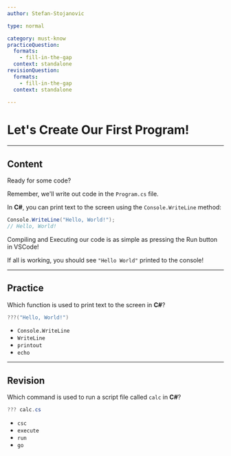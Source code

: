 ```yaml
---
author: Stefan-Stojanovic

type: normal

category: must-know
practiceQuestion:
  formats:
    - fill-in-the-gap
  context: standalone
revisionQuestion:
  formats:
    - fill-in-the-gap
  context: standalone
  
---
```


# Let's Create Our First Program!

---

## Content

Ready for some code?

Remember, we'll write out code in the `Program.cs` file.

In **C#**, you can print text to the screen using the `Console.WriteLine` method:

```csharp
Console.WriteLine("Hello, World!");
// Hello, World!
```

Compiling and Executing our code is as simple as pressing the Run button in VSCode!

If all is working, you should see `"Hello World"` printed to the console!

---
## Practice

Which function is used to print text to the screen in **C#**?

```csharp
???("Hello, World!")
```

- `Console.WriteLine`
- `WriteLine`
- `printout`
- `echo`

---
## Revision

Which command is used to run a script file called `calc` in **C#**?

```csharp
??? calc.cs 
```

- `csc`
- `execute`
- `run`
- `go`
